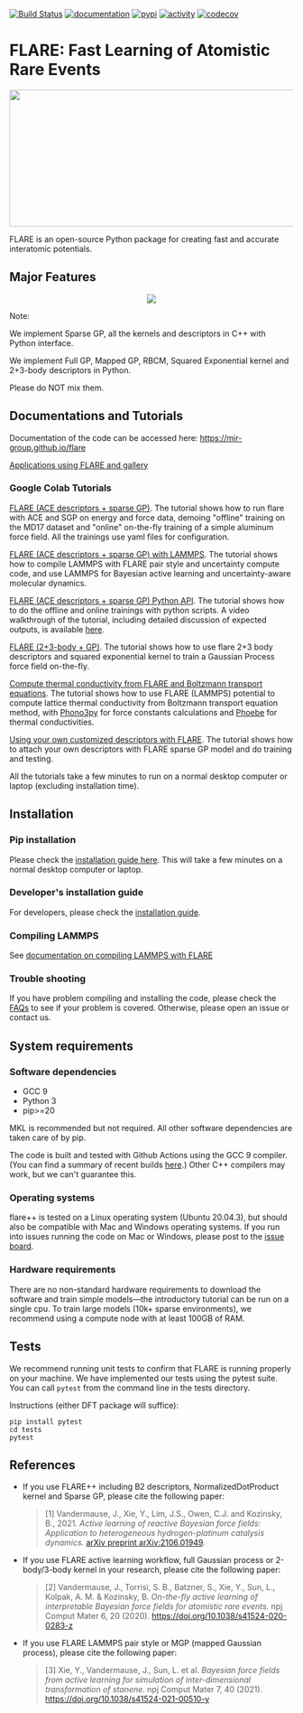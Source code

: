 [![Build Status](https://github.com/mir-group/flare/actions/workflows/main.yml/badge.svg)](https://github.com/mir-group/flare/actions) [![documentation](https://readthedocs.org/projects/flare/badge/?version=latest)](https://readthedocs.org/projects/flare) [![pypi](https://img.shields.io/pypi/v/mir-flare)](https://pypi.org/project/mir-flare/) [![activity](https://img.shields.io/github/commit-activity/m/mir-group/flare)](https://github.com/mir-group/flare/commits/master) [![codecov](https://codecov.io/gh/mir-group/flare/branch/master/graph/badge.svg)](https://codecov.io/gh/mir-group/flare)

# FLARE: Fast Learning of Atomistic Rare Events

<p align="center">
  <img width="527" height="242" src="https://github.com/mir-group/flare/blob/master/docs/images/Flare_logo.png?raw=true">
</p>

FLARE is an open-source Python package for creating fast and accurate interatomic potentials. 

## Major Features

<p align="center">
  <img src="https://github.com/mir-group/flare/blob/development/docs/images/Flare_features.jpg?raw=true">
</p>

Note:

We implement Sparse GP, all the kernels and descriptors in C++ with Python interface.

We implement Full GP, Mapped GP, RBCM, Squared Exponential kernel and 2+3-body descriptors in Python. 

Please do NOT mix them.

## Documentations and Tutorials

Documentation of the code can be accessed here: https://mir-group.github.io/flare

[Applications using FLARE and gallery](https://mir-group.github.io/flare/related.html)

### Google Colab Tutorials

[FLARE (ACE descriptors + sparse GP)](https://colab.research.google.com/drive/1rZ-p3kN5CJbPJgD8HuQHSc7ecmwZYse6).
The tutorial shows how to run flare with ACE and SGP on energy and force data, demoing "offline" training on the MD17 dataset and "online" on-the-fly training of a simple aluminum force field. All the trainings use yaml files for configuration.

[FLARE (ACE descriptors + sparse GP) with LAMMPS](https://colab.research.google.com/drive/1qgGlfu1BlXQgSrnolS4c4AYeZ-2TaX5Y).
The tutorial shows how to compile LAMMPS with FLARE pair style and uncertainty compute code, and use LAMMPS for Bayesian active learning and uncertainty-aware molecular dynamics.

[FLARE (ACE descriptors + sparse GP) Python API](https://colab.research.google.com/drive/18_pTcWM19AUiksaRyCgg9BCpVyw744xv). 
The tutorial shows how to do the offline and online trainings with python scripts.
A video walkthrough of the tutorial, including detailed discussion of expected outputs, is available [here](https://youtu.be/-FH_VqRQrso).

[FLARE (2+3-body + GP)](https://colab.research.google.com/drive/1Q2NCCQWYQdTW9-e35v1W-mBlWTiQ4zfT).
The tutorial shows how to use flare 2+3 body descriptors and squared exponential kernel to train a Gaussian Process force field on-the-fly.

[Compute thermal conductivity from FLARE and Boltzmann transport equations](https://phoebe.readthedocs.io/en/develop/tutorials/mlPhononTransport.html).
The tutorial shows how to use FLARE (LAMMPS) potential to compute lattice thermal conductivity from Boltzmann transport equation method, with [Phono3py](https://phonopy.github.io/phono3py/) for force constants calculations and [Phoebe](https://mir-group.github.io/phoebe/) for thermal conductivities.

[Using your own customized descriptors with FLARE](https://colab.research.google.com/drive/1VzbIPmx1z-uygKstOYTj2Nqr53AMC5NL?usp=sharing). 
The tutorial shows how to attach your own descriptors with FLARE sparse GP model and do training and testing.

All the tutorials take a few minutes to run on a normal desktop computer or laptop (excluding installation time).

## Installation
### Pip installation
Please check the [installation guide here](https://mir-group.github.io/flare/installation/install.html).
This will take a few minutes on a normal desktop computer or laptop.

### Developer's installation guide
For developers, please check the [installation guide](https://mir-group.github.io/flare/installation/install.html#developer-s-installation-guide).

### Compiling LAMMPS
See [documentation on compiling LAMMPS with FLARE](https://mir-group.github.io/flare/installation/lammps.html)

### Trouble shooting
If you have problem compiling and installing the code, please check the [FAQs](https://mir-group.github.io/flare/installation/install.html#trouble-shooting) to see if your problem is covered. Otherwise, please open an issue or contact us.

## System requirements
### Software dependencies
* GCC 9
* Python 3
* pip>=20

MKL is recommended but not required. All other software dependencies are taken care of by pip.

The code is built and tested with Github Actions using the GCC 9 compiler. (You can find a summary of recent builds [here](https://github.com/mir-group/flare/actions).) Other C++ compilers may work, but we can't guarantee this.

### Operating systems
flare++ is tested on a Linux operating system (Ubuntu 20.04.3), but should also be compatible with Mac and Windows operating systems. If you run into issues running the code on Mac or Windows, please post to the [issue board](https://github.com/mir-group/flare/issues).

### Hardware requirements
There are no non-standard hardware requirements to download the software and train simple models&mdash;the introductory tutorial can be run on a single cpu. To train large models (10k+ sparse environments), we recommend using a compute node with at least 100GB of RAM.
    
## Tests
We recommend running unit tests to confirm that FLARE is running properly on your machine. We have implemented our tests using the pytest suite. You can call `pytest` from the command line in the tests directory.

Instructions (either DFT package will suffice):
```
pip install pytest
cd tests
pytest
```

## References
- If you use FLARE++ including B2 descriptors, NormalizedDotProduct kernel and Sparse GP, please cite the following paper:

  > [1] Vandermause, J., Xie, Y., Lim, J.S., Owen, C.J. and Kozinsky, B., 2021. *Active learning of reactive Bayesian force fields: Application to heterogeneous hydrogen-platinum catalysis dynamics.* [arXiv preprint arXiv:2106.01949](https://arxiv.org/abs/2106.01949).
  
- If you use FLARE active learning workflow, full Gaussian process or 2-body/3-body kernel in your research, please cite the following paper:

  > [2] Vandermause, J., Torrisi, S. B., Batzner, S., Xie, Y., Sun, L., Kolpak, A. M. & Kozinsky, B. *On-the-fly active learning of interpretable Bayesian force fields for atomistic rare events.* npj Comput Mater 6, 20 (2020). https://doi.org/10.1038/s41524-020-0283-z

- If you use FLARE LAMMPS pair style or MGP (mapped Gaussian process), please cite the following paper:

  > [3] Xie, Y., Vandermause, J., Sun, L. et al. *Bayesian force fields from active learning for simulation of inter-dimensional transformation of stanene.* npj Comput Mater 7, 40 (2021). https://doi.org/10.1038/s41524-021-00510-y
